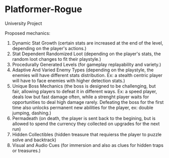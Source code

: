 # Platformer-Rogue
University Project

Proposed mechanics:  

1. Dynamic Stat Growth (certain stats are increased at the end of the level, depending on the player's actions.)
2. Stat Dependent Randomized Loot (depending on the player's stats, the random loot changes to fit their playstyle.)
3. Procedurally Generated Levels (for gameplay replayability and variety.)
4. Adaptive And Varied Enemy Types (depending on the playstyle, the enemies will have different stats distribution. Ex: a stealth centric player will have to face enemies with higher detection stats.)
6. Unique Boss Mechanics (the boss is designed to be challenging, but fair, allowing players to defeat it in different ways. Ex: a speed player, deals low but fast damage often, while a strenght player waits for opportunities to deal high damage rarely. Defeating the boss for the first time also unlocks permanent new abilities for the player, ex: double jumping, dashing.)
7. Permadeath (on death, the player is sent back to the begining, but is allowed to spend the currency they collected on upgrades for the next run)
8. Hidden Collectibles (hidden treasure that requierss the player to puzzle solve and backtrack)
9. Visual and Audio Cues (for immersion and also as clues for hidden traps or treasures.)
